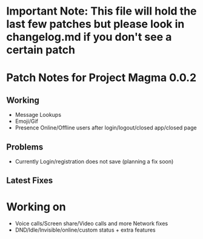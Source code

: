 
# Important Note: This file will hold the last few patches but please look in changelog.md if you don't see a certain patch
# Patch Notes for Project Magma 0.0.2
## Working
* Message Lookups
* Emoji/Gif
* Presence Online/Offline users after login/logout/closed app/closed page

## Problems
* Currently Login/registration does not save (planning a fix soon)
## Latest Fixes

# Working on
* Voice calls/Screen share/Video calls and more Network fixes
* DND/Idle/Invisible/online/custom status + extra features 
